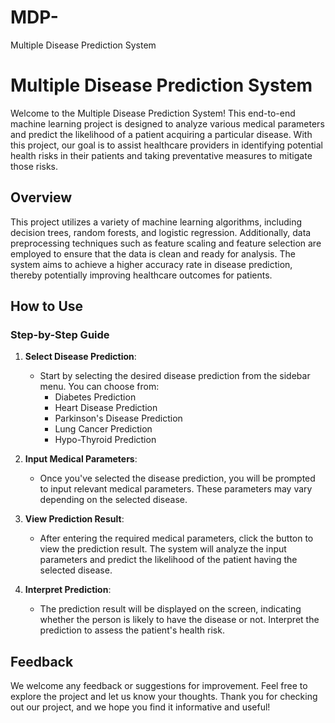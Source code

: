 # MDP-
Multiple Disease Prediction System
# Multiple Disease Prediction System

Welcome to the Multiple Disease Prediction System! This end-to-end machine learning project is designed to analyze various medical parameters and predict the likelihood of a patient acquiring a particular disease. With this project, our goal is to assist healthcare providers in identifying potential health risks in their patients and taking preventative measures to mitigate those risks.

## Overview

This project utilizes a variety of machine learning algorithms, including decision trees, random forests, and logistic regression. Additionally, data preprocessing techniques such as feature scaling and feature selection are employed to ensure that the data is clean and ready for analysis. The system aims to achieve a higher accuracy rate in disease prediction, thereby potentially improving healthcare outcomes for patients.

## How to Use

### Step-by-Step Guide

1. **Select Disease Prediction**: 
   - Start by selecting the desired disease prediction from the sidebar menu. You can choose from:
     - Diabetes Prediction
     - Heart Disease Prediction
     - Parkinson's Disease Prediction
     - Lung Cancer Prediction
     - Hypo-Thyroid Prediction

2. **Input Medical Parameters**:
   - Once you've selected the disease prediction, you will be prompted to input relevant medical parameters. These parameters may vary depending on the selected disease.

3. **View Prediction Result**:
   - After entering the required medical parameters, click the button to view the prediction result. The system will analyze the input parameters and predict the likelihood of the patient having the selected disease.

4. **Interpret Prediction**:
   - The prediction result will be displayed on the screen, indicating whether the person is likely to have the disease or not. Interpret the prediction to assess the patient's health risk.

## Feedback

We welcome any feedback or suggestions for improvement. Feel free to explore the project and let us know your thoughts. Thank you for checking out our project, and we hope you find it informative and useful!
